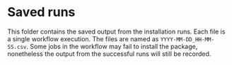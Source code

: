 # Saved runs

This folder contains the saved output from the installation runs. Each file is a single workflow execution. The files are named as `YYYY-MM-DD_HH-MM-SS.csv`. Some jobs in the workflow may fail to install the package, nonetheless the output from the successful runs will still be recorded.